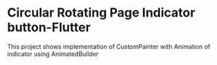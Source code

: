 # Circular Rotating Page Indicator button-Flutter
 This project shows implementation of CustomPainter with Animation of indicator using AnimatedBuilder
